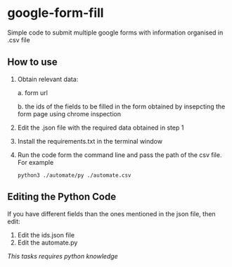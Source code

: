 # google-form-fill

Simple code to submit multiple google forms with information organised in .csv file

## How to use

1) Obtain relevant data:

    a. form url
    
    b. the ids of the fields to be filled in the form obtained by insepcting the form page using chrome inspection
    
2) Edit the .json file with the required data obtained in step 1
3) Install the requirements.txt in the terminal window
4) Run the code form the command line and pass the path of the csv file. For example

    `python3 ./automate/py ./automate.csv`

## Editing the Python Code

If you have different fields than the ones mentioned in the json file, then edit:

1) Edit the ids.json file
2) Edit the automate.py

_This tasks requires python knowledge_
        
  
